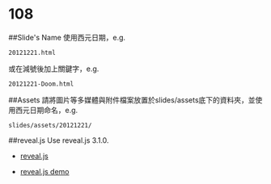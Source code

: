 # 108

##Slide's Name
使用西元日期，e.g.
```
20121221.html
```
或在減號後加上關鍵字，e.g.
```
20121221-Doom.html
```

##Assets
請將圖片等多媒體與附件檔案放置於slides/assets底下的資料夾，並使用西元日期命名，e.g.
```
slides/assets/20121221/
```

##reveal.js
Use reveal.js 3.1.0.

* [reveal.js](https://github.com/hakimel/reveal.js)

* [reveal.js demo](http://lab.hakim.se/reveal-js/#/)
